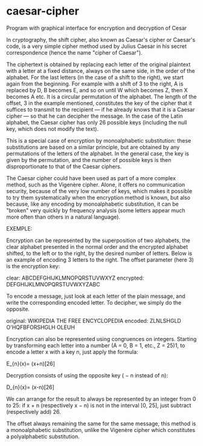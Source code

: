 # caesar-cipher
Program with graphical interface for encryption and decryption of Cesar


In cryptography, the shift cipher, also known as Caesar's cipher or Caesar's code, is a very simple cipher method used by Julius Caesar in his secret correspondence (hence the name "cipher of Caesar").

The ciphertext is obtained by replacing each letter of the original plaintext with a letter at a fixed distance, always on the same side, in the order of the alphabet. For the last letters (in the case of a shift to the right), we start again from the beginning. For example with a shift of 3 to the right, A is replaced by D, B becomes E, and so on until W which becomes Z, then X becomes A etc. It is a circular permutation of the alphabet. The length of the offset, 3 in the example mentioned, constitutes the key of the cipher that it suffices to transmit to the recipient — if he already knows that it is a Caesar cipher — so that he can decipher the message. In the case of the Latin alphabet, the Caesar cipher has only 26 possible keys (including the null key, which does not modify the text).

This is a special case of encryption by monoalphabetic substitution: these substitutions are based on a similar principle, but are obtained by any permutations of the letters of the alphabet. In the general case, the key is given by the permutation, and the number of possible keys is then disproportionate to that of the Caesar ciphers.

The Caesar cipher could have been used as part of a more complex method, such as the Vigenère cipher. Alone, it offers no communication security, because of the very low number of keys, which makes it possible to try them systematically when the encryption method is known, but also because, like any encoding by monoalphabetic substitution, it can be "broken" very quickly by frequency analysis (some letters appear much more often than others in a natural language).

EXEMPLE:

Encryption can be represented by the superposition of two alphabets, the clear alphabet presented in the normal order and the encrypted alphabet shifted, to the left or to the right, by the desired number of letters. Below is an example of encoding 3 letters to the right. The offset parameter (here 3) is the encryption key:

clear: ABCDEFGHIJKLMNOPQRSTUVWXYZ
encrypted: DEFGHIJKLMNOPQRSTUVWXYZABC

To encode a message, just look at each letter of the plain message, and write the corresponding encoded letter. To decipher, we simply do the opposite.

original: WIKIPEDIA THE FREE ENCYCLOPEDIA
encoded: ZLNLSHGLD O'HQFBFORSHGLH OLEUH

Encryption can also be represented using congruences on integers. Starting by transforming each letter into a number (A = 0, B = 1, etc., Z = 25)1, to encode a letter x with a key n, just apply the formula:

E_{n}(x)= (x+n)[26]

Decryption consists of using the opposite key ( − n instead of n):

D_{n}(x)= (x-n)[26] 

We can arrange for the result to always be represented by an integer from 0 to 25: if x + n (respectively x − n) is not in the interval [0, 25], just subtract (respectively add) 26.

The offset always remaining the same for the same message, this method is a monoalphabetic substitution, unlike the Vigenère cipher which constitutes a polyalphabetic substitution.
